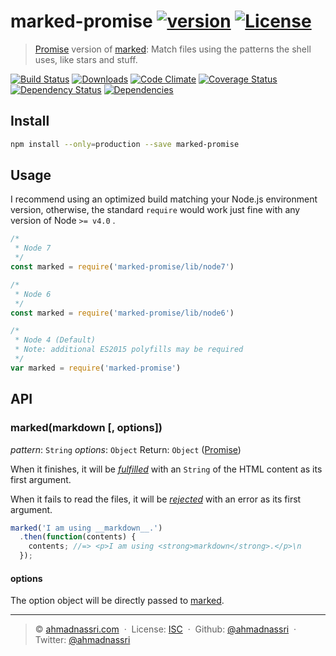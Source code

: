 # marked-promise [![version][npm-version]][npm-url] [![License][npm-license]][license-url]

> [Promise] version of [marked]:
> Match files using the patterns the shell uses, like stars and stuff.

[![Build Status][travis-image]][travis-url]
[![Downloads][npm-downloads]][npm-url]
[![Code Climate][codeclimate-quality]][codeclimate-url]
[![Coverage Status][codeclimate-coverage]][codeclimate-url]
[![Dependency Status][dependencyci-image]][dependencyci-url]
[![Dependencies][david-image]][david-url]

## Install

```bash
npm install --only=production --save marked-promise
```

## Usage

I recommend using an optimized build matching your Node.js environment version, otherwise, the standard `require` would work just fine with any version of Node `>= v4.0` .

```js
/*
 * Node 7
 */
const marked = require('marked-promise/lib/node7')

/*
 * Node 6
 */
const marked = require('marked-promise/lib/node6')

/*
 * Node 4 (Default)
 * Note: additional ES2015 polyfills may be required
 */
var marked = require('marked-promise')
```

## API

### marked(markdown [, options])

*pattern*: `String`
*options*: `Object`
Return: `Object` ([Promise])

When it finishes, it will be [*fulfilled*](http://promisesaplus.com/#point-26) with an `String` of the HTML content as its first argument.

When it fails to read the files, it will be [*rejected*](http://promisesaplus.com/#point-30) with an error as its first argument.

```js
marked('I am using __markdown__.')
  .then(function(contents) {
    contents; //=> <p>I am using <strong>markdown</strong>.</p>\n
  });
```

#### options

The option object will be directly passed to [marked](https://github.com/chjj/marked#options).

----
> :copyright: [ahmadnassri.com](https://www.ahmadnassri.com/) &nbsp;&middot;&nbsp;
> License: [ISC][license-url] &nbsp;&middot;&nbsp;
> Github: [@ahmadnassri](https://github.com/ahmadnassri) &nbsp;&middot;&nbsp;
> Twitter: [@ahmadnassri](https://twitter.com/ahmadnassri)

[license-url]: http://choosealicense.com/licenses/isc/

[travis-url]: https://travis-ci.org/ahmadnassri/marked-promise
[travis-image]: https://img.shields.io/travis/ahmadnassri/marked-promise.svg?style=flat-square

[npm-url]: https://www.npmjs.com/package/marked-promise
[npm-license]: https://img.shields.io/npm/l/marked-promise.svg?style=flat-square
[npm-version]: https://img.shields.io/npm/v/marked-promise.svg?style=flat-square
[npm-downloads]: https://img.shields.io/npm/dm/marked-promise.svg?style=flat-square

[codeclimate-url]: https://codeclimate.com/github/ahmadnassri/marked-promise
[codeclimate-quality]: https://img.shields.io/codeclimate/github/ahmadnassri/marked-promise.svg?style=flat-square
[codeclimate-coverage]: https://img.shields.io/codeclimate/coverage/github/ahmadnassri/marked-promise.svg?style=flat-square

[david-url]: https://david-dm.org/ahmadnassri/marked-promise
[david-image]: https://img.shields.io/david/ahmadnassri/marked-promise.svg?style=flat-square

[dependencyci-url]: https://dependencyci.com/github/ahmadnassri/marked-promise
[dependencyci-image]: https://dependencyci.com/github/ahmadnassri/marked-promise/badge?style=flat-square

[marked]: https://github.com/chjj/marked
[Promise]: http://promisesaplus.com/
